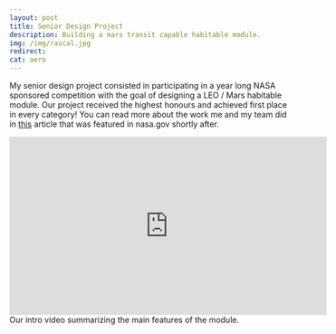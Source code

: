 ```yaml
---
layout: post
title: Senior Design Project
description: Building a mars transit capable habitable module.
img: /img/rascal.jpg
redirect: 
cat: aero
---
```

 My senior design project consisted in participating in a year long NASA sponsored competition with the goal of designing a LEO / Mars habitable module. Our project received the highest honours and achieved first place in every category! You can read more about the work me and my team did in <a href="https://www.nasa.gov/feature/university-students-compete-in-yearlong-nasa-human-space-exploration-competition" target="blank">this</a> article that was featured in nasa.gov shortly after.


 <div align="center">
	<iframe width="560" height="315" src="https://www.youtube.com/embed/_babIBPe3Vk" frameborder="0" allow="autoplay; encrypted-media" allowfullscreen></iframe>
</div>
<div class="col three caption">
	Our intro video summarizing the main features of the module. 
</div>



